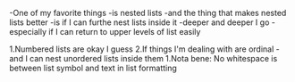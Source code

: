 -One of my favorite things
  -is nested lists
  -and the thing that makes nested lists better
    -is if I can furthe nest lists inside it
    -deeper and deeper I go
-especially if I can return to upper levels of list easily

1.Numbered lists are okay I guess
2.If things I'm dealing with are ordinal
  -and I can nest unordered lists inside them
    1.Nota bene: No whitespace is between list symbol and text in list formatting
